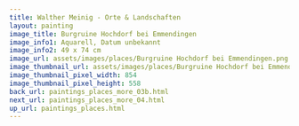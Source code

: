 ```yaml
---
title: Walther Meinig - Orte & Landschaften
layout: painting
image_title: Burgruine Hochdorf bei Emmendingen
image_info1: Aquarell, Datum unbekannt
image_info2: 49 x 74 cm
image_url: assets/images/places/Burgruine Hochdorf bei Emmendingen.png
image_thumbnail_url: assets/images/places/Burgruine Hochdorf bei Emmendingen-klein.png
image_thumbnail_pixel_width: 854
image_thumbnail_pixel_height: 558
back_url: paintings_places_more_03b.html
next_url: paintings_places_more_04.html
up_url: paintings_places.html
---
```


